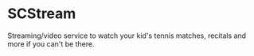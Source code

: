 # SCStream
Streaming/video service to watch your kid's tennis matches, recitals and more if you can't be there.
